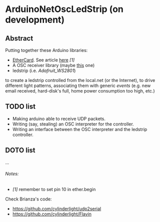 # ArduinoNetOscLedStrip (on development)

## Abstract

Putting together these Arduino libraries:

- [EtherCard](https://github.com/jcw/ethercard.git).
  See article [here](http://www.komputer.de/wordpress/archives/497) *[1]*
- A OSC receiver library (maybe [this](http://cnmat.berkeley.edu/oscuino)
  one)
- ledstrip (i.e. *Adafruit_WS2801*)

to create a ledstrip controlled from the local.net (or the Internet),
to drive different light patterns, associating them with
generic *events*
(e.g. new email received,
hard-disk's full,
home power consumption too high, etc.)

## TODO list

+ Making arduino able to receive UDP
packets.
+ Writing (say, stealing) an OSC interpreter
for the controller.
+ Writing an interface between the OSC interpreter
and the ledstrip controller.

## DOTO list

...

###### Notes:
+ *[1]* remember to set pin 10 in ether.begin


Check Brianza's code:

+ https://github.com/cylinderlight/udp2serial
+ https://github.com/cylinderlight/Flavin
